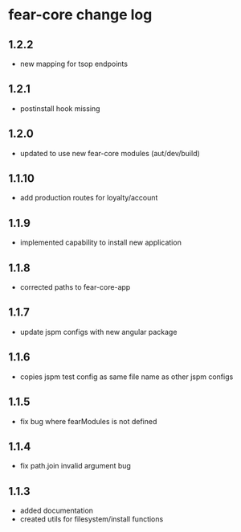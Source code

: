 # fear-core change log

## 1.2.2

- new mapping for tsop endpoints

## 1.2.1

- postinstall hook missing

## 1.2.0

- updated to use new fear-core modules (aut/dev/build)

## 1.1.10

- add production routes for loyalty/account

## 1.1.9

- implemented capability to install new application

## 1.1.8

- corrected paths to fear-core-app

## 1.1.7

- update jspm configs with new angular package

## 1.1.6

- copies jspm test config as same file name as other jspm configs

## 1.1.5

- fix bug where fearModules is not defined

## 1.1.4

- fix path.join invalid argument bug

## 1.1.3

- added documentation
- created utils for filesystem/install functions
